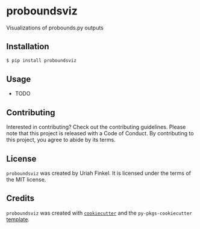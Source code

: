 # proboundsviz

Visualizations of probounds.py outputs

## Installation

```bash
$ pip install proboundsviz
```

## Usage

- TODO

## Contributing

Interested in contributing? Check out the contributing guidelines. Please note that this project is released with a Code of Conduct. By contributing to this project, you agree to abide by its terms.

## License

`proboundsviz` was created by Uriah Finkel. It is licensed under the terms of the MIT license.

## Credits

`proboundsviz` was created with [`cookiecutter`](https://cookiecutter.readthedocs.io/en/latest/) and the `py-pkgs-cookiecutter` [template](https://github.com/py-pkgs/py-pkgs-cookiecutter).
